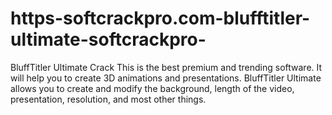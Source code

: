# https-softcrackpro.com-blufftitler-ultimate-softcrackpro-
BluffTitler Ultimate Crack  This is the best premium and trending software. It will help you to create 3D animations and presentations. BluffTitler Ultimate allows you to create and modify the background, length of the video, presentation, resolution, and most other things. 
